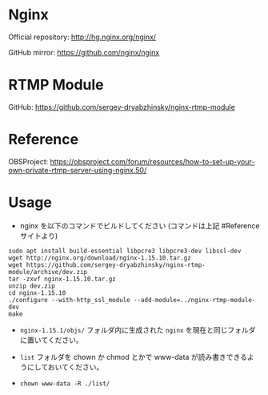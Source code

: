 # Nginx
Official repository: http://hg.nginx.org/nginx/

GitHub mirror: https://github.com/nginx/nginx

# RTMP Module
GitHub: https://github.com/sergey-dryabzhinsky/nginx-rtmp-module

# Reference
OBSProject: https://obsproject.com/forum/resources/how-to-set-up-your-own-private-rtmp-server-using-nginx.50/

# Usage
- nginx を以下のコマンドでビルドしてください (コマンドは上記 #Reference サイトより)
```
sudo apt install build-essential libpcre3 libpcre3-dev libssl-dev
wget http://nginx.org/download/nginx-1.15.10.tar.gz
wget https://github.com/sergey-dryabzhinsky/nginx-rtmp-module/archive/dev.zip
tar -zxvf nginx-1.15.10.tar.gz
unzip dev.zip
cd nginx-1.15.10
./configure --with-http_ssl_module --add-module=../nginx-rtmp-module-dev
make
```

- `nginx-1.15.1/objs/` フォルダ内に生成された `nginx` を現在と同じフォルダに置いてください。 

- `list` フォルダを chown か chmod とかで www-data が読み書きできるようにしておいてください。

- `chown www-data -R ./list/`
